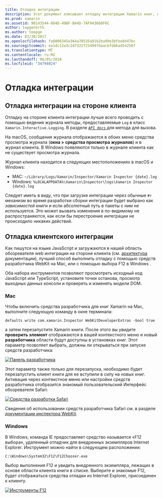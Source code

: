 ```yaml
---
title: Отладка интеграции
description: Этот документ описывает отладку интеграции Xamarin книг, на стороне клиента и стороне клиента в Windows и Mac.
ms.prod: xamarin
ms.assetid: 90143544-084D-49BF-B44D-7AF943668F6C
author: topgenorth
ms.author: toopge
ms.date: 03/30/2017
ms.openlocfilehash: fa8806345a364a70535a91b2ba99e3bfee8d47bc
ms.sourcegitcommit: ea1dc12a3c2d7322f234997daacbfdb6ad542507
ms.translationtype: MT
ms.contentlocale: ru-RU
ms.lasthandoff: 06/05/2018
ms.locfileid: "34794024"
---
```

# <a name="debugging-integrations"></a>Отладка интеграции

## <a name="debugging-agent-side-integrations"></a>Отладка интеграции на стороне клиента

Отладку на стороне клиента интеграции лучше всего проводить с помощью ведения журнала методы, предоставляемые `Log` в класс `Xamarin.Interactive.Logging`. В разделе [ `API docs` ](https://developer.xamarin.com/api/type/Xamarin.Interactive.Logging.Log/) для метода для вызова.

На macOS, сообщения журнала отображаются в обоих меню средства просмотра журнала (**окна > средства просмотра журналов**) и в журнал клиента. В Windows появляются только в журнале клиента как не существует просмотра журнала.

Журнал клиента находится в следующих местоположениях в macOS и Windows:

- MAC: `~/Library/Logs/Xamarin/Inspector/Xamarin Inspector {date}.log`
- Windows: `%LOCALAPPDATA%\Xamarin\Inspector\logs\Xamarin Inspector {date}.log`

Следует иметь в виду, что при загрузке интеграции через обычные `#r` механизм во время разработки сборки интеграции будет выбрано как _зависимостей_ книги и если абсолютный путь в пакеты с ним не используется. Это может вызвать изменения в по-видимому не распространяются, как если бы перестроение интеграции не происходило никаких действий.

## <a name="debugging-client-side-integrations"></a>Отладка клиентского интеграции

Как пишутся на языке JavaScript и загружаются в нашей область обозревателя web интеграции на стороне клиента (см. [архитектура](~/tools/workbooks/sdk/architecture.md) документации), лучший способ выполнить отладку с помощью средств разработчика WebKit на Mac, или с помощью выбора F12 в Windows .

Оба набора инструментов позволяют просмотреть исходный код JavaScript или TypeScript, установите точки останова, просмотр выходных данных консоли и проверять и изменять модели DOM.

### <a name="mac"></a>Mac

Чтобы включить средства разработчика для книг Xamarin на Mac, выполните следующую команду в окне терминала:

```shell
defaults write com.xamarin.Inspector WebKitDeveloperExtras -bool true
```

а затем перезапустите Xamarin книги. После этого вы увидите **проверить элемент** отображаются в вашей контекстного меню и новый **разработчика** области будут доступны в установках книг. Этот параметр позволяет выбрать, должны ли открываться при запуске средств разработчика:

[![Панель разработчика](debugging-images/developer-pane-small.png)](debugging-images/developer-pane.png#lightbox)

Этот параметр также только для перезапуска, необходимо будет перезапустить клиент книги для ее вступили в силу на новых книг. Активация через контекстное меню или настройки средств разработчика отобразится знакомый пользовательский Интерфейс обозревателя Safari:

[![Средства разработки Safari](debugging-images/mac-dev-tools.png)](debugging-images/mac-dev-tools.png#lightbox)

Сведения об использовании средств разработчика Safari см. в разделе [документации инспектора WebKit][webkit-docs].

### <a name="windows"></a>Windows

В Windows, команда IE предоставляет средство называется «F12 выбора», удаленный отладчик для внедренных экземпляров Internet Explorer. Инструмент можно найти в следующем расположении:

```shell
C:\Windows\System32\F12\F12Chooser.exe
```

Выбор выполнения F12 и увидеть внедренного экземпляра, лежащих в основе области клиента книги в списке. Выберите и знакомые F12, будет отображаться средства отладки из Internet Explorer, присоединен к клиенту.

[![Инструменты F12](debugging-images/windows-dev-tools.png)](debugging-images/windows-dev-tools.png#lightbox)

[webkit-docs]: https://trac.webkit.org/wiki/WebInspector

